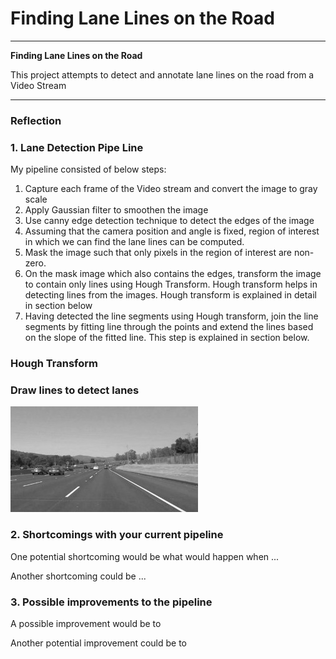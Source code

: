 # **Finding Lane Lines on the Road** 

---

**Finding Lane Lines on the Road**

This project attempts to detect and annotate lane lines on the road from a Video Stream

[//]: # (Image References)

[image1]: ./examples/grayscale.jpg "Grayscale"

---

### Reflection

### 1. Lane Detection Pipe Line

[image2]: ./examples/lane_detection_pipeline.JPG

My pipeline consisted of below steps:

1. Capture each frame of the Video stream and convert the image to gray scale
2. Apply Gaussian filter to smoothen the image
3. Use canny edge detection technique to detect the edges of the image
4. Assuming that the camera position and angle is fixed, region of interest in which we can find the lane lines can be computed.
5. Mask the image such that only pixels in the region of interest are non-zero.
6. On the mask image which also contains the edges, transform the image to contain only lines using Hough Transform. 
   Hough transform helps in detecting lines from the images. Hough transform is explained in detail in section below
7. Having detected the line segments using Hough transform, join the line segments by fitting line through the points and extend the 
   lines based on the slope of the fitted line. This step is explained in section below.

### Hough Transform

### Draw lines to detect lanes

![alt text][image1]

### 2. Shortcomings with your current pipeline

One potential shortcoming would be what would happen when ... 

Another shortcoming could be ...


### 3. Possible improvements to the pipeline

A possible improvement would be to 

Another potential improvement could be to 
